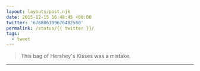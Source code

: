 ```yaml
---
layout: layouts/post.njk
date: 2015-12-15 16:48:45 +00:00
twitter: '676806109676482560'
permalink: /status/{{ twitter }}/
tags: 
  - tweet
---
```


> This bag of Hershey's Kisses was a mistake.

---
